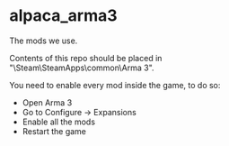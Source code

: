 # alpaca_arma3
The mods we use.

Contents of this repo should be placed in "\Steam\SteamApps\common\Arma 3\".

You need to enable every mod inside the game, to do so:
 * Open Arma 3
 * Go to Configure -> Expansions 
 * Enable all the mods
 * Restart the game
